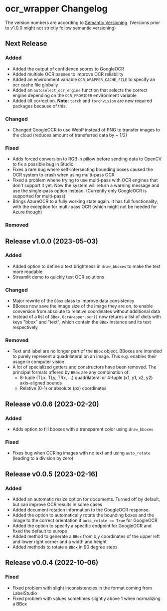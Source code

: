 # ocr_wrapper Changelog
The version numbers are according to [Semantic Versioning](http://semver.org/).
(Versions prior to v1.0.0 might not strictly follow semantic versioning)

## Next Release
### Added
- Added the output of confidence scores to GoogleOCR
- Added multiple OCR passes to improve OCR reliability
- Added an environment variable `OCR_WRAPPER_CACHE_FILE` to specify an ocr cache file globally
- Added an `autoselect_ocr_engine` function that selects the correct engine depending on the `OCR_PROVIDER` environment variable
- Added tilt correction. **Note:** `torch` and `torchvision` are new required packages because of this.
### Changed
- Changed GoogleOCR to use WebP instead of PNG to transfer images to the cloud (reduces amount of transferred data by ~ 1/2)
### Fixed
- Adds forced conversion to RGB in pillow before sending data to OpenCV to fix a possible bug in Studio
- Fixes a rare bug where self-intersecting bounding boxes caused the OCR system to crash when using multi-pass OCR
- Fixed a problem whene trying to use multi-pass with OCR engines that don't support it yet. Now the system will return a warning message and use the single-pass option instead. (Currently only GoogleOCR is supported for multi-pass)
- Brings AzureOCR to a fully working state again. It has full functionality, with the exception for multi-pass OCR (which might not be needed for Azure though)
### Removed


## Release v1.0.0  (2023-05-03)
### Added
- Added option to define a text brightness in `draw_bboxes` to make the text more readable
- Streamlit demo to quickly test OCR solutions
### Changed
- Major rewrite of the `BBox` class to improve data consistency
- BBoxes now save the image size of the image they are on, to enable conversion from absolute to relative coordinates without additional data
- Instead of a list of `BBox`, `OcrWrapper.ocr()` now returns a list of dicts with keys  "bbox" and "text", which contain the `BBox` instance and its text respectively
### Removed
- Text and label are no longer part of the `BBox` object. BBoxes are intended to purely represent a quadrilateral on an image. This e.g. enables their usage in computer vision
- A lot of specialized getters and constructors have been removed. The principal formats offered by `BBox` are any combination of:
  - 8-tuple (TLx, TLy, TRx, ...) quadrilateral or 4-tuple (x1, y1, x2, y2) axis-aligned bounds
  - Relative (0-1) or absolute (px) coordinates

## Release v0.0.6  (2023-02-20)
### Added
- Adds option to fill bboxes with a transparent color using
  `draw_bboxes`

### Fixed
- Fixes bug when OCRing images with no text and using `auto_rotate`
  (leading to a division by zero)

## Release v0.0.5  (2023-02-16)
### Added
- Added an automatic resize option for documents. Turned off by
default, but can improve OCR results in some cases
- Added document rotation information to the GoogleOCR response.
- Added the option to automatically rotate the bounding boxes and the
image to the correct orientation if `auto_rotate == True` for
GoogleOCR
- Added the option to specify a specific endpoint for GoogleOCR and
fixed the default to europe
- Added method to generate a `BBox` from x,y coordinates of the upper
left and lower right corner and a width and height
- Added methods to rotate a `BBox` in 90 degree steps

## Release v0.0.4  (2022-10-06)
### Fixed
- Fixed problem with slight inconsistencies in the format coming from LabelStudio
- Fixed problem with values sometimes slightly above 1 when normalizing a BBox
